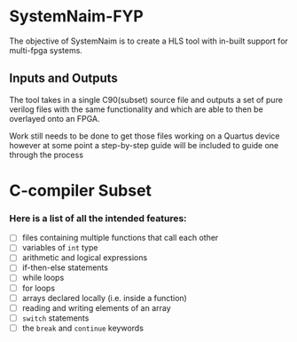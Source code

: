# SystemNaim-FYP
The objective of SystemNaim is to create a HLS tool with in-built support for multi-fpga systems.

## Inputs and Outputs

The tool takes in a single C90(subset) source file and outputs a set of pure verilog files with the same functionality and which are able to then be overlayed onto an FPGA.

Work still needs to be done to get those files working on a Quartus device however at some point a step-by-step guide will be included to guide one through the process

# C-compiler Subset

### Here is a list of all the intended features:

* [ ] files containing multiple functions that call each other
* [ ] variables of `int` type
* [ ] arithmetic and logical expressions
* [ ] if-then-else statements
* [ ] while loops
* [ ] for loops
* [ ] arrays declared locally (i.e. inside a function)
* [ ] reading and writing elements of an array
* [ ] `switch` statements
* [ ] the `break` and `continue` keywords